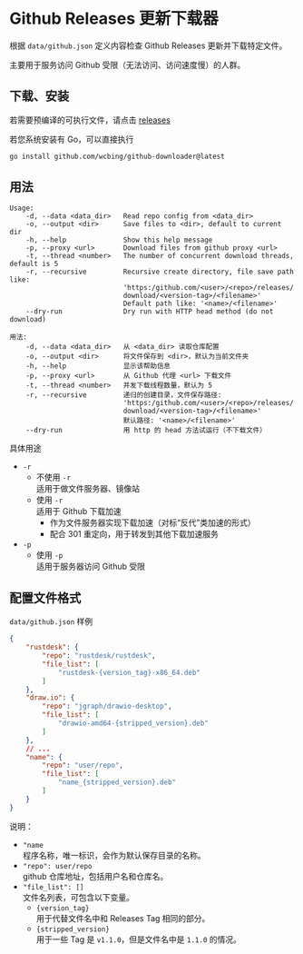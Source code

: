 # Github Releases 更新下载器

根据 `data/github.json` 定义内容检查 Github Releases 更新并下载特定文件。

主要用于服务访问 Github 受限（无法访问、访问速度慢）的人群。

## 下载、安装

若需要预编译的可执行文件，请点击 [releases](https://github.com/wcbing/github-downloader/releases)

若您系统安装有 Go，可以直接执行
```sh
go install github.com/wcbing/github-downloader@latest
```

## 用法
```
Usage: 
    -d, --data <data_dir>   Read repo config from <data_dir>
    -o, --output <dir>      Save files to <dir>, default to current dir
    -h, --help              Show this help message
    -p, --proxy <url>       Download files from github proxy <url>
    -t, --thread <number>   The number of concurrent download threads, default is 5
    -r, --recursive         Recursive create directory, file save path like: 
                            'https:/github.com/<user>/<repo>/releases/
                            download/<version-tag>/<filename>'
                            Default path like: '<name>/<filename>'
    --dry-run               Dry run with HTTP head method (do not download)

用法: 
    -d, --data <data_dir>   从 <data_dir> 读取仓库配置
    -o, --output <dir>      将文件保存到 <dir>，默认为当前文件夹
    -h, --help              显示该帮助信息
    -p, --proxy <url>       从 Github 代理 <url> 下载文件
    -t, --thread <number>   并发下载线程数量，默认为 5
    -r, --recursive         递归的创建目录，文件保存路径: 
                            'https:/github.com/<user>/<repo>/releases/
                            download/<version-tag>/<filename>'
                            默认路径: '<name>/<filename>'
    --dry-run               用 http 的 head 方法试运行（不下载文件）
```

具体用途

- `-r`
    - 不使用 `-r`  
    适用于做文件服务器、镜像站
    - 使用 `-r`  
    适用于 Github 下载加速
        - 作为文件服务器实现下载加速（对标“反代”类加速的形式）
        - 配合 301 重定向，用于转发到其他下载加速服务
- `-p`
    - 使用 `-p`  
    适用于服务器访问 Github 受限


## 配置文件格式

`data/github.json` 样例

```json
{
    "rustdesk": {
        "repo": "rustdesk/rustdesk",
        "file_list": [
            "rustdesk-{version_tag}-x86_64.deb"
        ]
    },
    "draw.io": {
        "repo": "jgraph/drawio-desktop",
        "file_list": [
            "drawio-amd64-{stripped_version}.deb"
        ]
    },
    // ...
    "name": {
        "repo": "user/repo",
        "file_list": [
            "name_{stripped_version}.deb"
        ]
    }
}
```

说明：

- `"name`  
程序名称，唯一标识，会作为默认保存目录的名称。
- `"repo": user/repo`  
github 仓库地址，包括用户名和仓库名。
- `"file_list": []`  
文件名列表，可包含以下变量。
    - `{version_tag}`  
    用于代替文件名中和 Releases Tag 相同的部分。
    - `{stripped_version}`  
    用于一些 Tag 是 `v1.1.0`，但是文件名中是 `1.1.0` 的情况。
